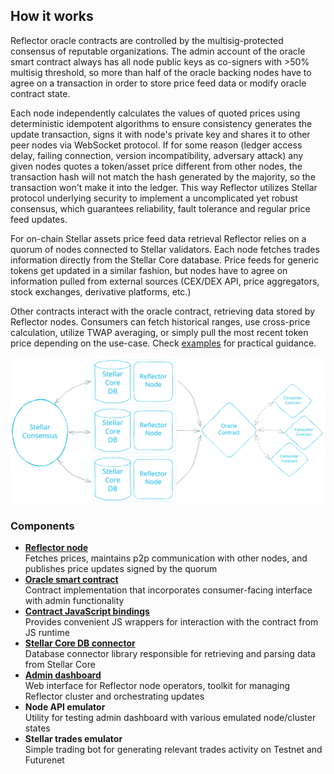 ## How it works

Reflector oracle contracts are controlled by the multisig-protected consensus of reputable organizations.
The admin account of the oracle smart contract always has all node public keys as co-signers with >50% multisig threshold,
so more than half of the oracle backing nodes have to agree on a transaction in order to store price feed data or modify
oracle contract state.

Each node independently calculates the values of quoted prices using deterministic idempotent algorithms to ensure consistency
generates the update transaction, signs it with node's private key and shares it to other peer nodes via WebSocket protocol.
If for some reason (ledger access delay, failing connection, version incompatibility, adversary attack) any given nodes quotes a
token/asset price different from other nodes, the transaction hash will not match the hash generated by the majority, so the
transaction won't make it into the ledger. This way Reflector utilizes Stellar protocol underlying security to implement a
uncomplicated yet robust consensus, which guarantees reliability, fault tolerance and regular price feed updates.

For on-chain Stellar assets price feed data retrieval Reflector relies on a quorum of nodes connected to Stellar validators.
Each node fetches trades information directly from the Stellar Core database. Price feeds for generic tokens get updated in a
similar fashion, but nodes have to agree on information pulled from external sources (CEX/DEX API, price aggregators,
stock exchanges, derivative platforms, etc.)

Other contracts interact with the oracle contract, retrieving data stored by Reflector nodes.
Consumers can fetch historical ranges, use cross-price calculation, utilize TWAP averaging, or simply pull the most recent token
price depending on the use-case.
Check [examples](https://github.com/reflector-network/reflector-contract#usage-example) for practical guidance.

![reflector-diagram.svg](reflector-diagram.svg)

### Components

- **[Reflector node](https://github.com/reflector-network/reflector-node)**  
  Fetches prices, maintains p2p communication with other nodes, and publishes price updates signed by the quorum
- **[Oracle smart contract](https://github.com/reflector-network/reflector-contract)**  
  Contract implementation that incorporates consumer-facing interface with admin functionality
- **[Contract JavaScript bindings](https://github.com/reflector-network/oracle-client)**  
  Provides convenient JS wrappers for interaction with the contract from JS runtime  
- **[Stellar Core DB connector](https://github.com/reflector-network/reflector-db-connector)**  
  Database connector library responsible for retrieving and parsing data from Stellar Core
- **[Admin dashboard](https://github.com/reflector-network/admin-dashboard)**  
  Web interface for Reflector node operators, toolkit for managing Reflector cluster and orchestrating updates
- **Node API emulator**  
  Utility for testing admin dashboard with various emulated node/cluster states
- **Stellar trades emulator**  
  Simple trading bot for generating relevant trades activity on Testnet and Futurenet